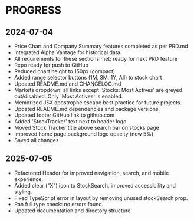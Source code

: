 # PROGRESS

## 2024-07-04
- Price Chart and Company Summary features completed as per PRD.md
- Integrated Alpha Vantage for historical data
- All requirements for these sections met; ready for next PRD feature
- Repo ready for push to GitHub
- Reduced chart height to 150px (compact)
- Added range selector buttons (1M, 3M, 1Y, All) to stock chart
- Updated README.md and CHANGELOG.md
- Markets dropdown: all links except 'Stocks: Most Actives' are greyed out/disabled. Only 'Most Actives' is enabled.
- Memorized JSX apostrophe escape best practice for future projects.
- Updated README.md dependencies and package versions.
- Updated footer GitHub link to github.com
- Added 'StockTracker' text next to header logo
- Moved Stock Tracker title above search bar on stocks page
- Improved home page background logo opacity (now 5%)
- Saved all changes

## 2025-07-05
- Refactored Header for improved navigation, search, and mobile experience.
- Added clear ("X") icon to StockSearch, improved accessibility and styling.
- Fixed TypeScript error in layout by removing unused stockSearch prop.
- Ran full type check: no errors found.
- Updated documentation and directory structure. 